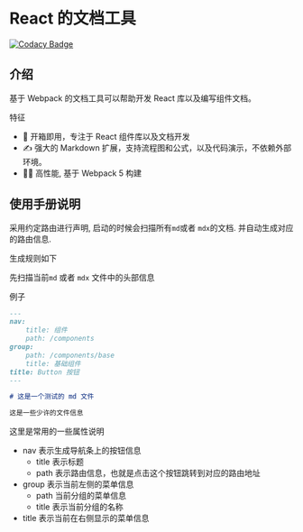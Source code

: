 # React 的文档工具

[![Codacy Badge](https://api.codacy.com/project/badge/Grade/b4cae52220c4433a8d8b813cf50433ad)](https://app.codacy.com/gh/free-kits/doc?utm_source=github.com&utm_medium=referral&utm_content=free-kits/doc&utm_campaign=Badge_Grade)

## 介绍

基于 Webpack 的文档工具可以帮助开发 React 库以及编写组件文档。

特征

-   🌈 开箱即用，专注于 React 组件库以及文档开发
-   ✍ 强大的 Markdown 扩展，支持流程图和公式，以及代码演示，不依赖外部环境。
-   🐱‍🏍 高性能, 基于 Webpack 5 构建

## 使用手册说明

采用约定路由进行声明, 启动的时候会扫描所有`md`或者 `mdx`的文档. 并自动生成对应的路由信息.

生成规则如下

先扫描当前`md` 或者 `mdx` 文件中的头部信息

例子

```md
---
nav:
    title: 组件
    path: /components
group:
    path: /components/base
    title: 基础组件
title: Button 按钮
---

# 这是一个测试的 md 文件

这是一些少许的文件信息
```

这里是常用的一些属性说明

-   nav 表示生成导航条上的按钮信息
    -   title 表示标题
    -   path 表示路由信息，也就是点击这个按钮跳转到对应的路由地址
-   group 表示当前左侧的菜单信息
    -   path 当前分组的菜单信息
    -   title 表示当前分组的名称
-   title 表示当前在右侧显示的菜单信息
